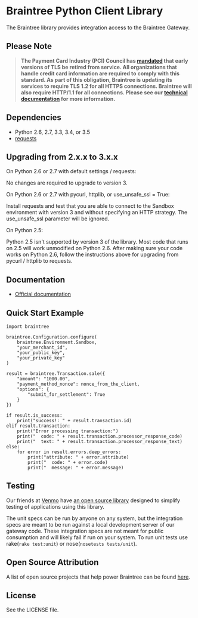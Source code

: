 # Braintree Python Client Library

The Braintree library provides integration access to the Braintree Gateway.

## Please Note
> **The Payment Card Industry (PCI) Council has [mandated](http://blog.pcisecuritystandards.org/migrating-from-ssl-and-early-tls) that early versions of TLS be retired from service.  All organizations that handle credit card information are required to comply with this standard. As part of this obligation, Braintree is updating its services to require TLS 1.2 for all HTTPS connections. Braintree will also require HTTP/1.1 for all connections. Please see our [technical documentation](https://github.com/paypal/tls-update) for more information.**

## Dependencies

* Python 2.6, 2.7, 3.3, 3.4, or 3.5
* [requests](http://docs.python-requests.org/en/latest/)

## Upgrading from 2.x.x to 3.x.x

On Python 2.6 or 2.7 with default settings / requests:

No changes are required to upgrade to version 3.

On Python 2.6 or 2.7 with pycurl, httplib, or use_unsafe_ssl = True:

Install requests and test that you are able to connect to the Sandbox
environment with version 3 and without specifying an HTTP strategy.
The use_unsafe_ssl parameter will be ignored.

On Python 2.5:

Python 2.5 isn't supported by version 3 of the library.
Most code that runs on 2.5 will work unmodified on Python 2.6.
After making sure your code works on Python 2.6, follow the
instructions above for upgrading from pycurl / httplib to requests.

## Documentation

 * [Official documentation](https://developers.braintreepayments.com/ios+python/start/hello-server)

## Quick Start Example

    import braintree

    braintree.Configuration.configure(
        braintree.Environment.Sandbox,
        "your_merchant_id",
        "your_public_key",
        "your_private_key"
    )

    result = braintree.Transaction.sale({
        "amount": "1000.00",
        "payment_method_nonce": nonce_from_the_client,
        "options": {
            "submit_for_settlement": True
        }
    })

    if result.is_success:
        print("success!: " + result.transaction.id)
    elif result.transaction:
        print("Error processing transaction:")
        print("  code: " + result.transaction.processor_response_code)
        print("  text: " + result.transaction.processor_response_text)
    else:
        for error in result.errors.deep_errors:
            print("attribute: " + error.attribute)
            print("  code: " + error.code)
            print("  message: " + error.message)

## Testing

Our friends at [Venmo](https://venmo.com) have [an open source library](https://github.com/venmo/btnamespace) designed to simplify testing of applications using this library.

The unit specs can be run by anyone on any system, but the integration specs are meant to be run against a local development server of our gateway code. These integration specs are not meant for public consumption and will likely fail if run on your system. To run unit tests use rake(`rake test:unit`) or nose(`nosetests tests/unit`).

## Open Source Attribution

A list of open source projects that help power Braintree can be found [here](https://www.braintreepayments.com/developers/open-source).

## License

See the LICENSE file.
